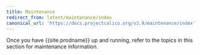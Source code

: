 ```yaml
---
title: Maintenance
redirect_from: latest/maintenance/index
canonical_url: 'https://docs.projectcalico.org/v3.9/maintenance/index'
---
```


Once you have {{site.prodname}} up and running, refer to the topics in this section for
maintenance information.
